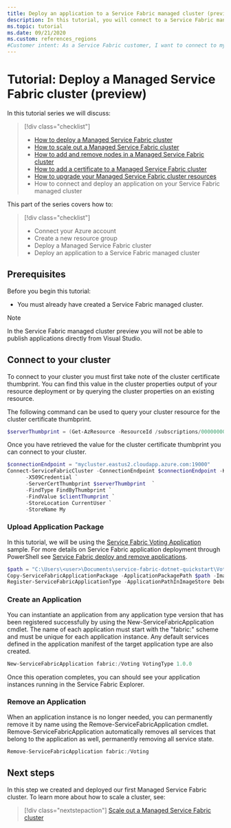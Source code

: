 ```yaml
---
title: Deploy an application to a Service Fabric managed cluster (preview)
description: In this tutorial, you will connect to a Service Fabric managed cluster and deploy an application.
ms.topic: tutorial
ms.date: 09/21/2020
ms.custom: references_regions
#Customer intent: As a Service Fabric customer, I want to connect to my cluster and deploy an application.
---
```


# Tutorial: Deploy a Managed Service Fabric cluster (preview)

In this tutorial series we will discuss:

> [!div class="checklist"]
> * [How to deploy a Managed Service Fabric cluster](tutorial-managed-cluster-deploy.md)
> * [How to scale out a Managed Service Fabric cluster](tutorial-managed-cluster-scale.md)
> * [How to add and remove nodes in a Managed Service Fabric cluster](tutorial-managed-cluster-add-remove-node-type.md)
> * [How to add a certificate to a Managed Service Fabric cluster](tutorial-managed-cluster-certificate.md)
> * [How to upgrade your Managed Service Fabric cluster resources](tutorial-managed-cluster-upgrade.md)
> * How to connect and deploy an application on your Service Fabric managed cluster

This part of the series covers how to:

> [!div class="checklist"]
> * Connect your Azure account
> * Create a new resource group
> * Deploy a Managed Service Fabric cluster
> * Deploy an application to a Service Fabric managed cluster

## Prerequisites
Before you begin this tutorial:
* You must already have created a Service Fabric managed cluster.

> [!Note]
> In the Service Fabric managed cluster preview you will not be able to publish applications directly from Visual Studio.

## Connect to your cluster

To connect to your cluster you must first take note of the cluster certificate thumbprint. You can find this value in the cluster properties output of your resource deployment or by querying the cluster properties on an existing resource. 

The following command can be used to query your cluster resource for the cluster certificate thumbprint. 
```powershell
$serverThumbprint = (Get-AzResource -ResourceId /subscriptions/00000000-0000-0000-0000-000000000000/resourceGroups/myResourceGroup/providers/Microsoft.ServiceFabric/managedclusters/myCluster).Properties.clusterCertificateThumbprint
``` 

Once you have retrieved the value for the cluster certificate thumbprint you can connect to your cluster. 
```powershell
$connectionEndpoint = "mycluster.eastus2.cloudapp.azure.com:19000"
Connect-ServiceFabricCluster -ConnectionEndpoint $connectionEndpoint -KeepAliveIntervalInSec 10 `
      -X509Credential `
      -ServerCertThumbprint $serverThumbprint  `
      -FindType FindByThumbprint `
      -FindValue $clientThumprint `
      -StoreLocation CurrentUser `
      -StoreName My

```

### Upload Application Package 
In this tutorial, we will be using the [Service Fabric Voting Application](https://github.com/Azure-Samples/service-fabric-dotnet-quickstart) sample. For more details on Service Fabric application deployment through PowerShell see [Service Fabric deploy and remove applications](https://docs.microsoft.com/azure/service-fabric/service-fabric-deploy-remove-applications).

```powershell
$path = "C:\Users\<user>\Documents\service-fabric-dotnet-quickstart\Voting\pkg\Debug"
Copy-ServiceFabricApplicationPackage -ApplicationPackagePath $path -ImageStoreConnectionString "fabric:ImageStore"
Register-ServiceFabricApplicationType -ApplicationPathInImageStore Debug
```

### Create an Application
You can instantiate an application from any application type version that has been registered successfully by using the New-ServiceFabricApplication cmdlet. The name of each application must start with the "fabric:" scheme and must be unique for each application instance. Any default services defined in the application manifest of the target application type are also created.

```powershell
New-ServiceFabricApplication fabric:/Voting VotingType 1.0.0
```

Once this operation completes, you can should see your application instances running in the Service Fabric Explorer. 

### Remove an Application
When an application instance is no longer needed, you can permanently remove it by name using the Remove-ServiceFabricApplication cmdlet. Remove-ServiceFabricApplication automatically removes all services that belong to the application as well, permanently removing all service state.

```powershell
Remove-ServiceFabricApplication fabric:/Voting
```

## Next steps

In this step we created and deployed our first Managed Service Fabric cluster. To learn more about how to scale a cluster, see:

> [!div class="nextstepaction"]
> [Scale out a Managed Service Fabric cluster](./tutorial-managed-cluster-scale.md)